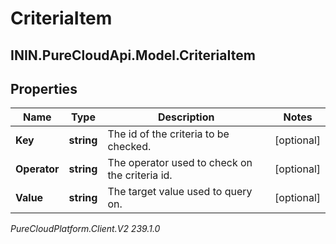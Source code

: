 # CriteriaItem

## ININ.PureCloudApi.Model.CriteriaItem

## Properties

|Name | Type | Description | Notes|
|------------ | ------------- | ------------- | -------------|
| **Key** | **string** | The id of the criteria to be checked. | [optional] |
| **Operator** | **string** | The operator used to check on the criteria id. | [optional] |
| **Value** | **string** | The target value used to query on. | [optional] |



_PureCloudPlatform.Client.V2 239.1.0_
